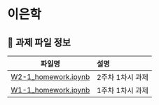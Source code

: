 # 이은학

## 💾 과제 파일 정보

| 파일명 | 설명 |
|:------:|:----|
| [W2-1_homework.ipynb](W2-1_homework.ipynb) | 2주차 1차시 과제
| [W1-1_homework.ipynb](W1-1_homework.ipynb) | 1주차 1차시 과제
